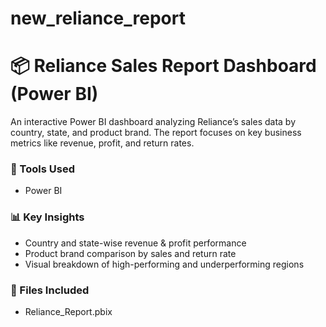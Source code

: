 # new_reliance_report
# 📦 Reliance Sales Report Dashboard (Power BI)

An interactive Power BI dashboard analyzing Reliance’s sales data by country, state, and product brand. The report focuses on key business metrics like revenue, profit, and return rates.

### 🔧 Tools Used
- Power BI

### 📊 Key Insights
- Country and state-wise revenue & profit performance
- Product brand comparison by sales and return rate
- Visual breakdown of high-performing and underperforming regions

### 📁 Files Included
- Reliance_Report.pbix
  
